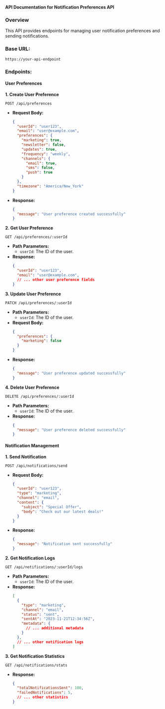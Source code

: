 **API Documentation for Notification Preferences API**

### Overview

This API provides endpoints for managing user notification preferences and sending notifications.

### Base URL:
```
https://your-api-endpoint
```

### Endpoints:

#### User Preferences

**1. Create User Preference**
```
POST /api/preferences
```
* **Request Body:**
  ```json
  {
    "userId": "user123",
    "email": "user@example.com",
    "preferences": {
      "marketing": true,
      "newsletter": false,
      "updates": true,
      "frequency": "weekly",
      "channels": {
        "email": true,
        "sms": false,
        "push": true
      }
    },
    "timezone": "America/New_York"
  }
  ```
* **Response:**
  ```json
  {
    "message": "User preference created successfully"
  }
  ```

**2. Get User Preference**
```
GET /api/preferences/:userId
```
* **Path Parameters:**
  - `userId`: The ID of the user.
* **Response:**
  ```json
  {
    "userId": "user123",
    "email": "user@example.com",
    // ... other user preference fields
  }
  ```

**3. Update User Preference**
```
PATCH /api/preferences/:userId
```
* **Path Parameters:**
  - `userId`: The ID of the user.
* **Request Body:**
  ```json
  {
    "preferences": {
      "marketing": false
    }
  }
  ```
* **Response:**
  ```json
  {
    "message": "User preference updated successfully"
  }
  ```

**4. Delete User Preference**
```
DELETE /api/preferences/:userId
```
* **Path Parameters:**
  - `userId`: The ID of the user.
* **Response:**
  ```json
  {
    "message": "User preference deleted successfully"
  }
  ```

#### Notification Management

**1. Send Notification**
```
POST /api/notifications/send
```
* **Request Body:**
  ```json
  {
    "userId": "user123",
    "type": "marketing",
    "channel": "email",
    "content": {
      "subject": "Special Offer",
      "body": "Check out our latest deals!"
    }
  }
  ```
* **Response:**
  ```json
  {
    "message": "Notification sent successfully"
  }
  ```

**2. Get Notification Logs**
```
GET /api/notifications/:userId/logs
```
* **Path Parameters:**
  - `userId`: The ID of the user.
* **Response:**
  ```json
  [
    {
      "type": "marketing",
      "channel": "email",
      "status": "sent",
      "sentAt": "2023-11-21T12:34:56Z",
      "metadata": {
        // ... additional metadata
      }
    },
    // ... other notification logs
  ]
  ```

**3. Get Notification Statistics**
```
GET /api/notifications/stats
```
* **Response:**
  ```json
  {
    "totalNotificationsSent": 100,
    "failedNotifications": 5,
    // ... other statistics
  }
  ```